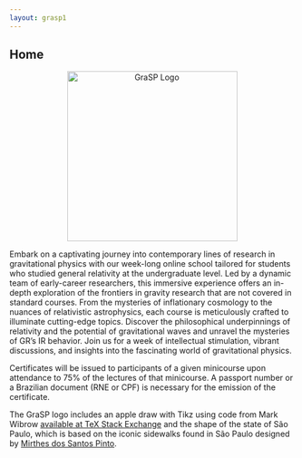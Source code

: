 ```yaml
---
layout: grasp1
---
```

## Home

<div align="center">
  <img src="https://graspschool.github.io//logo.svg" alt="GraSP Logo" width="300">
</div>

Embark on a captivating journey into contemporary lines of research in gravitational physics with our week-long online school tailored for students who studied general relativity at the undergraduate level. Led by a dynamic team of early-career researchers, this immersive experience offers an in-depth exploration of the frontiers in gravity research that are not covered in standard courses. From the mysteries of inflationary cosmology to the nuances of relativistic astrophysics, each course is meticulously crafted to illuminate cutting-edge topics. Discover the philosophical underpinnings of relativity and the potential of gravitational waves and unravel the mysteries of GR’s IR behavior. Join us for a week of intellectual stimulation, vibrant discussions, and insights into the fascinating world of gravitational physics.

Certificates will be issued to participants of a given minicourse upon attendance to 75% of the lectures of that minicourse. A passport number or a Brazilian document (RNE or CPF) is necessary for the emission of the certificate.

The GraSP logo includes an apple draw with Tikz using code from Mark Wibrow [available at TeX Stack Exchange](https://tex.stackexchange.com/a/413506/144146) and the shape of the state of São Paulo, which is based on the iconic sidewalks found in São Paulo designed by [Mirthes dos Santos Pinto](https://www.archdaily.com.br/br/902542/a-historia-do-famoso-desenho-de-calcada-de-sao-paulo).
